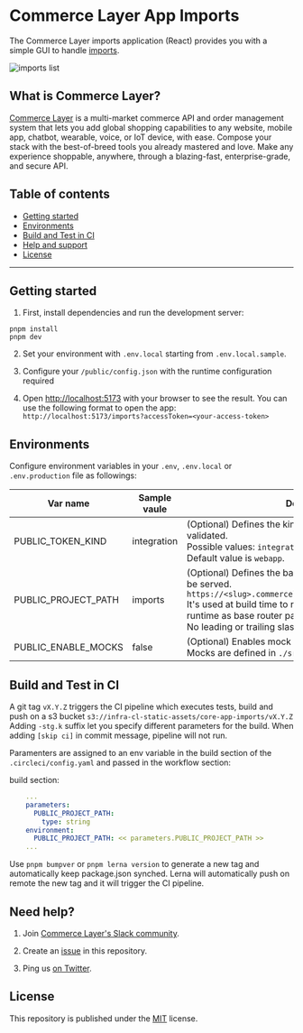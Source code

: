 # Commerce Layer App Imports

The Commerce Layer imports application (React) provides you with a simple GUI to handle [imports](https://docs.commercelayer.io/core/importing-resources).

![imports list](https://user-images.githubusercontent.com/30926550/218682458-d7fd4000-552f-43e7-bacf-4607684267fd.png)

## What is Commerce Layer?

[Commerce Layer](https://commercelayer.io) is a multi-market commerce API and order management system that lets you add global shopping capabilities to any website, mobile app, chatbot, wearable, voice, or IoT device, with ease. Compose your stack with the best-of-breed tools you already mastered and love. Make any experience shoppable, anywhere, through a blazing-fast, enterprise-grade, and secure API.

## Table of contents

- [Getting started](#getting-started)
- [Environments](#environments)
- [Build and Test in CI](#build-and-test-in-ci)
- [Help and support](#need-help)
- [License](#license)

---

## Getting started

1. First, install dependencies and run the development server:

```
pnpm install
pnpm dev
```

2. Set your environment with `.env.local` starting from `.env.local.sample`.

3. Configure your `/public/config.json` with the runtime configuration required

4. Open [http://localhost:5173](http://localhost:5173) with your browser to see the result. You can use the following format to open the app: `http://localhost:5173/imports?accessToken=<your-access-token>`

## Environments

Configure environment variables in your `.env`, `.env.local` or `.env.production` file as followings:

| Var name            | Sample vaule | Description                                                                                                                                                                                                                                                          |
| ------------------- | ------------ | -------------------------------------------------------------------------------------------------------------------------------------------------------------------------------------------------------------------------------------------------------------------- |
| PUBLIC_TOKEN_KIND   | integration  | (Optional) Defines the kind of token to be used and validated. <br />Possible values: `integration` or `webapp`. <br />Default value is `webapp`.                                                                                                                    |
| PUBLIC_PROJECT_PATH | imports      | (Optional) Defines the base root path where the app will be served.<br/> `https://<slug>.commercelayer.app/<PUBLIC_PROJECT_PATH>`<br /> It's used at build time to reference assets folder and at runtime as base router path. <br />No leading or trailing slashes. |
| PUBLIC_ENABLE_MOCKS | false        | (Optional) Enables mock server when set to `true`.<br /> Mocks are defined in `./src/mocks/handlers.ts`                                                                                                                                                              |

## Build and Test in CI

A git tag `vX.Y.Z` triggers the CI pipeline which executes tests, build and push on a s3 bucket `s3://infra-cl-static-assets/core-app-imports/vX.Y.Z`
Adding `-stg.k` suffix let you specify different parameters for the build.
When adding `[skip ci]` in commit message, pipeline will not run.

Paramenters are assigned to an env variable in the build section of the `.circleci/config.yaml` and passed in the workflow section:

build section:

```yaml
    ...
    parameters:
      PUBLIC_PROJECT_PATH:
        type: string
    environment:
      PUBLIC_PROJECT_PATH: << parameters.PUBLIC_PROJECT_PATH >>
    ...
```

Use `pnpm bumpver` or `pnpm lerna version` to generate a new tag and automatically keep package.json synched. Lerna will automatically push on remote the new tag and it will trigger the CI pipeline.

## Need help?

1. Join [Commerce Layer's Slack community](https://slack.commercelayer.app).

2. Create an [issue](https://github.com/commercelayer/commercelayer-cart/issues) in this repository.

3. Ping us [on Twitter](https://twitter.com/commercelayer).

## License

This repository is published under the [MIT](LICENSE) license.
